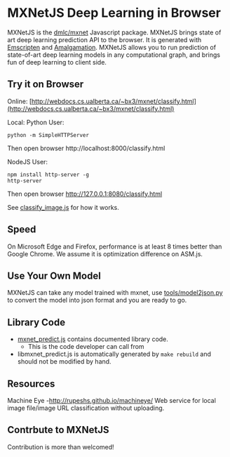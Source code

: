 MXNetJS Deep Learning in Browser
================================
MXNetJS is the [dmlc/mxnet](https://github.com/dmlc/mxnet) Javascript package. MXNetJS brings state of art deep learning prediction API to the browser.
It is generated with [Emscripten](https://github.com/kripken/emscripten) and [Amalgamation](https://github.com/dmlc/mxnet/tree/master/amalgamation).
MXNetJS allows you to run prediction of state-of-art deep learning models in any computational graph, and brings fun of deep learning to client side.


Try it on Browser
-----------------

Online: [http://webdocs.cs.ualberta.ca/~bx3/mxnet/classify.html](http://webdocs.cs.ualberta.ca/~bx3/mxnet/classify.html)

Local:
Python User:
```
python -m SimpleHTTPServer
```
Then open browser http://localhost:8000/classify.html

NodeJS User:
```
npm install http-server -g
http-server
```
Then open browser http://127.0.0.1:8080/classify.html

See [classify_image.js](classify_image.js) for how it works.

Speed
-----
On Microsoft Edge and Firefox, performance is at least 8 times better than Google Chrome. We assume it is optimization difference on ASM.js.


Use Your Own Model
------------------
MXNetJS can take any model trained with mxnet, use [tools/model2json.py](tools/model2json.py) to convert the model into json format and you are ready to go.

Library Code
------------
- [mxnet_predict.js](mxnet_predict.js) contains documented library code.
  - This is the code developer can call from
- libmxnet_predict.js is automatically generated by ```make rebuild``` and should not be modified by hand.

Resources
--------
Machine Eye -http://rupeshs.github.io/machineye/ Web service for local image file/image URL classification without uploading.

Contrbute to MXNetJS
--------------------
Contribution is more than welcomed!

